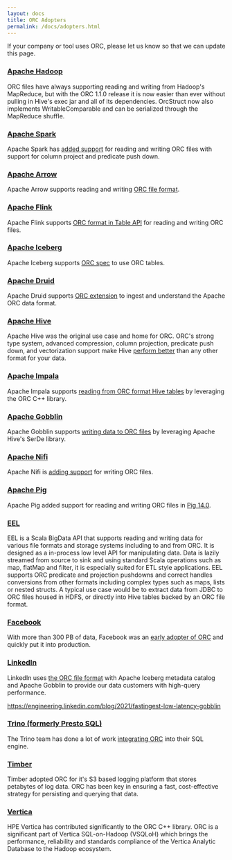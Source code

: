 ```yaml
---
layout: docs
title: ORC Adopters
permalink: /docs/adopters.html
---
```


If your company or tool uses ORC, please let us know so that we can update
this page.

### [Apache Hadoop](https://hadoop.apache.org/)

ORC files have always supporting reading and writing from Hadoop's MapReduce,
but with the ORC 1.1.0 release it is now easier than ever without pulling in
Hive's exec jar and all of its dependencies. OrcStruct now also implements
WritableComparable and can be serialized through the MapReduce shuffle.

### [Apache Spark](https://spark.apache.org/)

Apache Spark has [added
support](https://databricks.com/blog/2015/07/16/joint-blog-post-bringing-orc-support-into-apache-spark.html)
for reading and writing ORC files with support for column project and
predicate push down.

### [Apache Arrow](https://arrow.apache.org/)

Apache Arrow supports reading and writing [ORC file format](https://arrow.apache.org/docs/index.html?highlight=orc#apache-arrow).

### [Apache Flink](https://flink.apache.org/)

Apache Flink supports
[ORC format in Table API](https://nightlies.apache.org/flink/flink-docs-release-1.14/docs/connectors/table/formats/orc/)
for reading and writing ORC files.

### [Apache Iceberg](https://iceberg.apache.org/)

Apache Iceberg supports [ORC spec](https://iceberg.apache.org/#spec/#orc) to use ORC tables.

### [Apache Druid](https://druid.apache.org/)

Apache Druid supports
[ORC extension](https://druid.apache.org/docs/0.22.1/development/extensions-core/orc.html#orc-extension)
to ingest and understand the Apache ORC data format.

### [Apache Hive](https://hive.apache.org/)

Apache Hive was the original use case and home for ORC.  ORC's strong
type system, advanced compression, column projection, predicate push
down, and vectorization support make Hive [perform
better](https://hortonworks.com/blog/orcfile-in-hdp-2-better-compression-better-performance/)
than any other format for your data.

### [Apache Impala](https://impala.apache.org/)

Apache Impala supports [reading from ORC format Hive tables](https://impala.apache.org/docs/build/html/topics/impala_orc.html)
by leveraging the ORC C++ library.

### [Apache Gobblin](https://gobblin.apache.org/)

Apache Gobblin supports
[writing data to ORC files](https://gobblin.apache.org/docs/case-studies/Writing-ORC-Data/)
by leveraging Apache Hive's SerDe library.

### [Apache Nifi](https://nifi.apache.org/)

Apache Nifi is [adding
support](https://issues.apache.org/jira/browse/NIFI-1663) for writing
ORC files.

### [Apache Pig](https://pig.apache.org/)

Apache Pig added support for reading and writing ORC files in [Pig
14.0](https://hortonworks.com/blog/announcing-apache-pig-0-14-0/).

### [EEL](https://github.com/51zero/eel-sdk)

EEL is a Scala BigData API that supports reading and writing data for
various file formats and storage systems including to and from ORC. It
is designed as a in-process low level API for manipulating data. Data
is lazily streamed from source to sink and using standard Scala
operations such as map, flatMap and filter, it is especially suited
for ETL style applications. EEL supports ORC predicate and projection
pushdowns and correct handles conversions from other formats including
complex types such as maps, lists or nested structs. A typical use
case would be to extract data from JDBC to ORC files housed in HDFS,
or directly into Hive tables backed by an ORC file format.

### [Facebook](https://facebook.com)

With more than 300 PB of data, Facebook was an [early adopter of
ORC](https://code.facebook.com/posts/229861827208629/scaling-the-facebook-data-warehouse-to-300-pb/) and quickly put it into production.

### [LinkedIn](https://linkedin.com)

LinkedIn uses
[the ORC file format](https://engineering.linkedin.com/blog/2021/fastingest-low-latency-gobblin)
with Apache Iceberg metadata catalog and Apache Gobblin to provide our data customers with high-query performance.

https://engineering.linkedin.com/blog/2021/fastingest-low-latency-gobblin

### [Trino (formerly Presto SQL)](https://trino.io/)

The Trino team has done a lot of work [integrating
ORC](https://code.facebook.com/posts/370832626374903/even-faster-data-at-the-speed-of-presto-orc/) into their SQL engine.

### [Timber](https://timber.io/)

Timber adopted ORC for it's S3 based logging platform that stores
petabytes of log data. ORC has been key in ensuring a fast,
cost-effective strategy for persisting and querying that data.

### [Vertica](http://www8.hp.com/us/en/software-solutions/advanced-sql-big-data-analytics/)

HPE Vertica has contributed significantly to the ORC C++ library. ORC
is a significant part of Vertica SQL-on-Hadoop (VSQLoH) which brings
the performance, reliability and standards compliance of the Vertica
Analytic Database to the Hadoop ecosystem.
